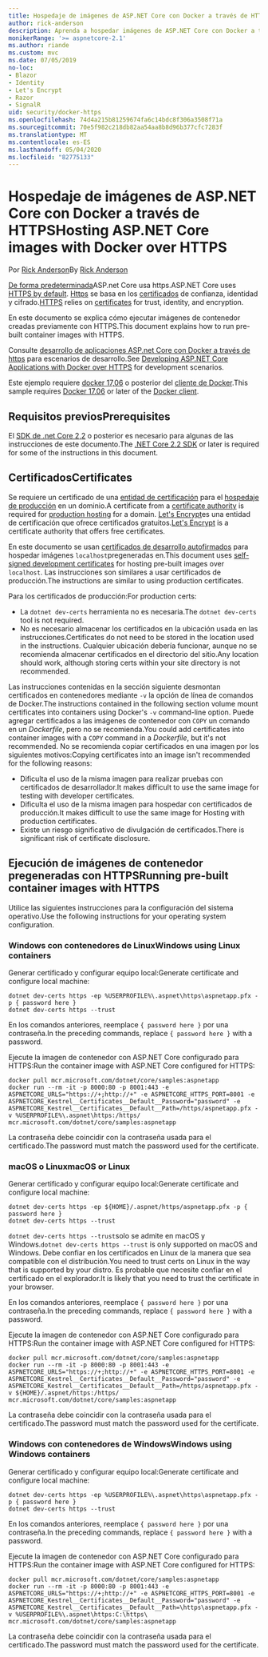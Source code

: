 ```yaml
---
title: Hospedaje de imágenes de ASP.NET Core con Docker a través de HTTPS
author: rick-anderson
description: Aprenda a hospedar imágenes de ASP.NET Core con Docker a través de HTTPS
monikerRange: '>= aspnetcore-2.1'
ms.author: riande
ms.custom: mvc
ms.date: 07/05/2019
no-loc:
- Blazor
- Identity
- Let's Encrypt
- Razor
- SignalR
uid: security/docker-https
ms.openlocfilehash: 74d4a215b81259674fa6c14bdc8f306a3508f71a
ms.sourcegitcommit: 70e5f982c218db82aa54aa8b8d96b377cfc7283f
ms.translationtype: MT
ms.contentlocale: es-ES
ms.lasthandoff: 05/04/2020
ms.locfileid: "82775133"
---
```

# <a name="hosting-aspnet-core-images-with-docker-over-https"></a><span data-ttu-id="dfea2-103">Hospedaje de imágenes de ASP.NET Core con Docker a través de HTTPS</span><span class="sxs-lookup"><span data-stu-id="dfea2-103">Hosting ASP.NET Core images with Docker over HTTPS</span></span>

<span data-ttu-id="dfea2-104">Por [Rick Anderson](https://twitter.com/RickAndMSFT)</span><span class="sxs-lookup"><span data-stu-id="dfea2-104">By [Rick Anderson](https://twitter.com/RickAndMSFT)</span></span>

<span data-ttu-id="dfea2-105">[De forma predeterminada](/aspnet/core/security/enforcing-ssl)ASP.net Core usa https.</span><span class="sxs-lookup"><span data-stu-id="dfea2-105">ASP.NET Core uses [HTTPS by default](/aspnet/core/security/enforcing-ssl).</span></span> <span data-ttu-id="dfea2-106">[Https](https://en.wikipedia.org/wiki/HTTPS) se basa en los [certificados](https://en.wikipedia.org/wiki/Public_key_certificate) de confianza, identidad y cifrado.</span><span class="sxs-lookup"><span data-stu-id="dfea2-106">[HTTPS](https://en.wikipedia.org/wiki/HTTPS) relies on [certificates](https://en.wikipedia.org/wiki/Public_key_certificate) for trust, identity, and encryption.</span></span>

<span data-ttu-id="dfea2-107">En este documento se explica cómo ejecutar imágenes de contenedor creadas previamente con HTTPS.</span><span class="sxs-lookup"><span data-stu-id="dfea2-107">This document explains how to run pre-built container images with HTTPS.</span></span>

<span data-ttu-id="dfea2-108">Consulte [desarrollo de aplicaciones ASP.net Core con Docker a través de https](https://github.com/dotnet/dotnet-docker/blob/master/samples/run-aspnetcore-https-development.md) para escenarios de desarrollo.</span><span class="sxs-lookup"><span data-stu-id="dfea2-108">See [Developing ASP.NET Core Applications with Docker over HTTPS](https://github.com/dotnet/dotnet-docker/blob/master/samples/run-aspnetcore-https-development.md) for development scenarios.</span></span>

<span data-ttu-id="dfea2-109">Este ejemplo requiere [docker 17,06](https://docs.docker.com/release-notes/docker-ce) o posterior del [cliente de Docker](https://www.docker.com/products/docker).</span><span class="sxs-lookup"><span data-stu-id="dfea2-109">This sample requires [Docker 17.06](https://docs.docker.com/release-notes/docker-ce) or later of the [Docker client](https://www.docker.com/products/docker).</span></span>

## <a name="prerequisites"></a><span data-ttu-id="dfea2-110">Requisitos previos</span><span class="sxs-lookup"><span data-stu-id="dfea2-110">Prerequisites</span></span>

<span data-ttu-id="dfea2-111">El [SDK de .net Core 2,2](https://dotnet.microsoft.com/download) o posterior es necesario para algunas de las instrucciones de este documento.</span><span class="sxs-lookup"><span data-stu-id="dfea2-111">The [.NET Core 2.2 SDK](https://dotnet.microsoft.com/download) or later is required for some of the instructions in this document.</span></span>

## <a name="certificates"></a><span data-ttu-id="dfea2-112">Certificados</span><span class="sxs-lookup"><span data-stu-id="dfea2-112">Certificates</span></span>

<span data-ttu-id="dfea2-113">Se requiere un certificado de una [entidad de certificación](https://wikipedia.org/wiki/Certificate_authority) para el [hospedaje de producción](https://blogs.msdn.microsoft.com/webdev/2017/11/29/configuring-https-in-asp-net-core-across-different-platforms/) en un dominio.</span><span class="sxs-lookup"><span data-stu-id="dfea2-113">A certificate from a [certificate authority](https://wikipedia.org/wiki/Certificate_authority) is required for [production hosting](https://blogs.msdn.microsoft.com/webdev/2017/11/29/configuring-https-in-asp-net-core-across-different-platforms/) for a domain.</span></span> <span data-ttu-id="dfea2-114">[Let's Encrypt](https://letsencrypt.org/)es una entidad de certificación que ofrece certificados gratuitos.</span><span class="sxs-lookup"><span data-stu-id="dfea2-114">[Let's Encrypt](https://letsencrypt.org/) is a certificate authority that offers free certificates.</span></span>

<span data-ttu-id="dfea2-115">En este documento se usan [certificados de desarrollo autofirmados](https://en.wikipedia.org/wiki/Self-signed_certificate) para hospedar imágenes `localhost`pregeneradas en.</span><span class="sxs-lookup"><span data-stu-id="dfea2-115">This document uses [self-signed development certificates](https://en.wikipedia.org/wiki/Self-signed_certificate) for hosting pre-built images over `localhost`.</span></span> <span data-ttu-id="dfea2-116">Las instrucciones son similares a usar certificados de producción.</span><span class="sxs-lookup"><span data-stu-id="dfea2-116">The instructions are similar to using production certificates.</span></span>

<span data-ttu-id="dfea2-117">Para los certificados de producción:</span><span class="sxs-lookup"><span data-stu-id="dfea2-117">For production certs:</span></span>

* <span data-ttu-id="dfea2-118">La `dotnet dev-certs` herramienta no es necesaria.</span><span class="sxs-lookup"><span data-stu-id="dfea2-118">The `dotnet dev-certs` tool is not required.</span></span>
* <span data-ttu-id="dfea2-119">No es necesario almacenar los certificados en la ubicación usada en las instrucciones.</span><span class="sxs-lookup"><span data-stu-id="dfea2-119">Certificates do not need to be stored in the location used in the instructions.</span></span> <span data-ttu-id="dfea2-120">Cualquier ubicación debería funcionar, aunque no se recomienda almacenar certificados en el directorio del sitio.</span><span class="sxs-lookup"><span data-stu-id="dfea2-120">Any location should work, although storing certs within your site directory is not recommended.</span></span>

<span data-ttu-id="dfea2-121">Las instrucciones contenidas en la sección siguiente desmontan certificados en contenedores mediante `-v` la opción de línea de comandos de Docker.</span><span class="sxs-lookup"><span data-stu-id="dfea2-121">The instructions contained in the following section volume mount certificates into containers using Docker's `-v` command-line option.</span></span> <span data-ttu-id="dfea2-122">Puede agregar certificados a las imágenes de contenedor con `COPY` un comando en un *Dockerfile*, pero no se recomienda.</span><span class="sxs-lookup"><span data-stu-id="dfea2-122">You could add certificates into container images with a `COPY` command in a *Dockerfile*, but it's not recommended.</span></span> <span data-ttu-id="dfea2-123">No se recomienda copiar certificados en una imagen por los siguientes motivos:</span><span class="sxs-lookup"><span data-stu-id="dfea2-123">Copying certificates into an image isn't recommended for the following reasons:</span></span>

* <span data-ttu-id="dfea2-124">Dificulta el uso de la misma imagen para realizar pruebas con certificados de desarrollador.</span><span class="sxs-lookup"><span data-stu-id="dfea2-124">It makes difficult to use the same image for testing with developer certificates.</span></span>
* <span data-ttu-id="dfea2-125">Dificulta el uso de la misma imagen para hospedar con certificados de producción.</span><span class="sxs-lookup"><span data-stu-id="dfea2-125">It makes difficult to use the same image for Hosting with production certificates.</span></span>
* <span data-ttu-id="dfea2-126">Existe un riesgo significativo de divulgación de certificados.</span><span class="sxs-lookup"><span data-stu-id="dfea2-126">There is significant risk of certificate disclosure.</span></span>

## <a name="running-pre-built-container-images-with-https"></a><span data-ttu-id="dfea2-127">Ejecución de imágenes de contenedor pregeneradas con HTTPS</span><span class="sxs-lookup"><span data-stu-id="dfea2-127">Running pre-built container images with HTTPS</span></span>

<span data-ttu-id="dfea2-128">Utilice las siguientes instrucciones para la configuración del sistema operativo.</span><span class="sxs-lookup"><span data-stu-id="dfea2-128">Use the following instructions for your operating system configuration.</span></span>

### <a name="windows-using-linux-containers"></a><span data-ttu-id="dfea2-129">Windows con contenedores de Linux</span><span class="sxs-lookup"><span data-stu-id="dfea2-129">Windows using Linux containers</span></span>

<span data-ttu-id="dfea2-130">Generar certificado y configurar equipo local:</span><span class="sxs-lookup"><span data-stu-id="dfea2-130">Generate certificate and configure local machine:</span></span>

```dotnetcli
dotnet dev-certs https -ep %USERPROFILE%\.aspnet\https\aspnetapp.pfx -p { password here }
dotnet dev-certs https --trust
```

<span data-ttu-id="dfea2-131">En los comandos anteriores, reemplace `{ password here }` por una contraseña.</span><span class="sxs-lookup"><span data-stu-id="dfea2-131">In the preceding commands, replace `{ password here }` with a password.</span></span>

<span data-ttu-id="dfea2-132">Ejecute la imagen de contenedor con ASP.NET Core configurado para HTTPS:</span><span class="sxs-lookup"><span data-stu-id="dfea2-132">Run the container image with ASP.NET Core configured for HTTPS:</span></span>

```console
docker pull mcr.microsoft.com/dotnet/core/samples:aspnetapp
docker run --rm -it -p 8000:80 -p 8001:443 -e ASPNETCORE_URLS="https://+;http://+" -e ASPNETCORE_HTTPS_PORT=8001 -e ASPNETCORE_Kestrel__Certificates__Default__Password="password" -e ASPNETCORE_Kestrel__Certificates__Default__Path=/https/aspnetapp.pfx -v %USERPROFILE%\.aspnet\https:/https/ mcr.microsoft.com/dotnet/core/samples:aspnetapp
```

<span data-ttu-id="dfea2-133">La contraseña debe coincidir con la contraseña usada para el certificado.</span><span class="sxs-lookup"><span data-stu-id="dfea2-133">The password must match the password used for the certificate.</span></span>

### <a name="macos-or-linux"></a><span data-ttu-id="dfea2-134">macOS o Linux</span><span class="sxs-lookup"><span data-stu-id="dfea2-134">macOS or Linux</span></span>

<span data-ttu-id="dfea2-135">Generar certificado y configurar equipo local:</span><span class="sxs-lookup"><span data-stu-id="dfea2-135">Generate certificate and configure local machine:</span></span>

```dotnetcli
dotnet dev-certs https -ep ${HOME}/.aspnet/https/aspnetapp.pfx -p { password here }
dotnet dev-certs https --trust
```

<span data-ttu-id="dfea2-136">`dotnet dev-certs https --trust`solo se admite en macOS y Windows.</span><span class="sxs-lookup"><span data-stu-id="dfea2-136">`dotnet dev-certs https --trust` is only supported on macOS and Windows.</span></span> <span data-ttu-id="dfea2-137">Debe confiar en los certificados en Linux de la manera que sea compatible con el distribución.</span><span class="sxs-lookup"><span data-stu-id="dfea2-137">You need to trust certs on Linux in the way that is supported by your distro.</span></span> <span data-ttu-id="dfea2-138">Es probable que necesite confiar en el certificado en el explorador.</span><span class="sxs-lookup"><span data-stu-id="dfea2-138">It is likely that you need to trust the certificate in your browser.</span></span>

<span data-ttu-id="dfea2-139">En los comandos anteriores, reemplace `{ password here }` por una contraseña.</span><span class="sxs-lookup"><span data-stu-id="dfea2-139">In the preceding commands, replace `{ password here }` with a password.</span></span>

<span data-ttu-id="dfea2-140">Ejecute la imagen de contenedor con ASP.NET Core configurado para HTTPS:</span><span class="sxs-lookup"><span data-stu-id="dfea2-140">Run the container image with ASP.NET Core configured for HTTPS:</span></span>

```console
docker pull mcr.microsoft.com/dotnet/core/samples:aspnetapp
docker run --rm -it -p 8000:80 -p 8001:443 -e ASPNETCORE_URLS="https://+;http://+" -e ASPNETCORE_HTTPS_PORT=8001 -e ASPNETCORE_Kestrel__Certificates__Default__Password="password" -e ASPNETCORE_Kestrel__Certificates__Default__Path=/https/aspnetapp.pfx -v ${HOME}/.aspnet/https:/https/ mcr.microsoft.com/dotnet/core/samples:aspnetapp
```

<span data-ttu-id="dfea2-141">La contraseña debe coincidir con la contraseña usada para el certificado.</span><span class="sxs-lookup"><span data-stu-id="dfea2-141">The password must match the password used for the certificate.</span></span>

### <a name="windows-using-windows-containers"></a><span data-ttu-id="dfea2-142">Windows con contenedores de Windows</span><span class="sxs-lookup"><span data-stu-id="dfea2-142">Windows using Windows containers</span></span>

<span data-ttu-id="dfea2-143">Generar certificado y configurar equipo local:</span><span class="sxs-lookup"><span data-stu-id="dfea2-143">Generate certificate and configure local machine:</span></span>

```dotnetcli
dotnet dev-certs https -ep %USERPROFILE%\.aspnet\https\aspnetapp.pfx -p { password here }
dotnet dev-certs https --trust
```

<span data-ttu-id="dfea2-144">En los comandos anteriores, reemplace `{ password here }` por una contraseña.</span><span class="sxs-lookup"><span data-stu-id="dfea2-144">In the preceding commands, replace `{ password here }` with a password.</span></span>

<span data-ttu-id="dfea2-145">Ejecute la imagen de contenedor con ASP.NET Core configurado para HTTPS:</span><span class="sxs-lookup"><span data-stu-id="dfea2-145">Run the container image with ASP.NET Core configured for HTTPS:</span></span>

```console
docker pull mcr.microsoft.com/dotnet/core/samples:aspnetapp
docker run --rm -it -p 8000:80 -p 8001:443 -e ASPNETCORE_URLS="https://+;http://+" -e ASPNETCORE_HTTPS_PORT=8001 -e ASPNETCORE_Kestrel__Certificates__Default__Password="password" -e ASPNETCORE_Kestrel__Certificates__Default__Path=\https\aspnetapp.pfx -v %USERPROFILE%\.aspnet\https:C:\https\ mcr.microsoft.com/dotnet/core/samples:aspnetapp
```

<span data-ttu-id="dfea2-146">La contraseña debe coincidir con la contraseña usada para el certificado.</span><span class="sxs-lookup"><span data-stu-id="dfea2-146">The password must match the password used for the certificate.</span></span>
